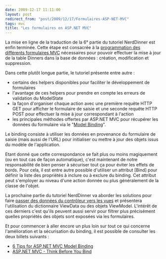 ```yaml
---
date: 2009-12-17 11:11:00
layout: post
redirect_from: "post/2009/12/17/Formulaires-ASP-NET-MVC"
tags: mvc
title: "Les formulaires en ASP.NET MVC"
---
```


La mise en ligne de la traduction de la 6° partie du tutoriel NerdDinner est
enfin terminée. Cette étape est consacrée à la [programmation des différents formulaires
MVC](/nerddinner/formulaires-crud/ "Les formulaires en ASP.NET MVC") nécessaires pour pouvoir effectuer la mise à jour de la table Dinners
dans la base de données : création, modification et suppression.

Dans cette plutôt longue partie, le tutoriel présente entre autre :

* certains des helpers disponibles pour faciliter le développement de
formulaires
* l'avantage de ces helpers pour prendre en compte les erreurs de validation
du ModelState
* la façon d'organiser chaque action avec une première requête HTTP GET pour
afficher le formulaire de saisie et une seconde requête HTTP POST pour
effectuer la mise à jour correspondant à l'action
* les principales méthodes offertes par ASP.NET MVC pour récupérer les
données du formulaire via le "[Model Binding](http://msdn.microsoft.com/en-us/library/dd410405.aspx "Models and Model Binders in MVC Applications")".

Le binding consiste à utiliser les données en provenance du formulaire de
saisie (mais aussi de l'URL) pour initialiser ou mettre à jour des objets issus
du modèle de l'application.

Etant donné que cette correspondance se fait plus ou moins magiquement (ou
en tout cas de façon automatique), c'est maintenant de notre responsabilité de
bien penser à sécuriser tout ça pour éviter les effets de bords. Pour cela, il
est entre autre possible d'utiliser un attribut [Bind] pour définir la liste
des propriétés à inclure ou à exclure du binding. Cet attribut peut s'employer
au niveau d'une action donnée ou plus généralement de la classe de l'objet.

La prochaine partie du tutoriel NerdDinner va aborder les solutions pour
faire [passer des données du contrôleur
vers les vues](/nerddinner/viewdata-viewmodel/ "ViewData et ViewModel") et présentera l'utilisation du dictionnaire ViewData ou des
objets ViewModel. L'intérêt de ces derniers c'est qu'ils peuvent aussi servir
pour filtrer plus précisément quelles propriétés des objets sont exposées via
les formulaires.

Et pour commencer à aller encore un plus loin sur tout ce qui concerne
l'amélioration et la sécurisation du binding, il est possible de consulter les
deux billets suivants :

* [6 Tips for ASP.NET MVC Model Binding](http://odetocode.com/Blogs/scott/archive/2009/04/27/6-tips-for-asp-net-mvc-model-binding.aspx)
* [ASP.NET MVC - Think Before You Bind](http://www.codethinked.com/post/2009/01/08/ASPNET-MVC-Think-Before-You-Bind.aspx)
